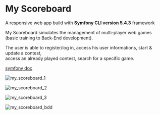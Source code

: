 # My Scoreboard 

A responsive web app build with **Symfony CLI version 5.4.3** framework

My Scoreboard simulates the management of multi-player web games (basic training to Back-End development).<br> 

The user is able to register/log in, access his user informations, start & update a contest,<br>
access an already played contest, search for a specific game.

[symfony doc](https://symfony.com/doc/current/index.html)

![my_scoreboard_1](https://user-images.githubusercontent.com/105500912/170836811-70cada59-44d8-4c12-b56a-bb5e29dc7772.jpg)

![my_scoreboard_2](https://user-images.githubusercontent.com/105500912/170836820-886563d8-6daf-4289-bf46-56b4add341d1.jpg)

![my_scoreboard_3](https://user-images.githubusercontent.com/105500912/170836824-9dd72d1f-5b90-4ac2-9864-0063cfe150b5.jpg)

![my_scoreboard_bdd](https://user-images.githubusercontent.com/105500912/170836826-77585c42-40a4-42e2-b972-079302026840.jpg)

